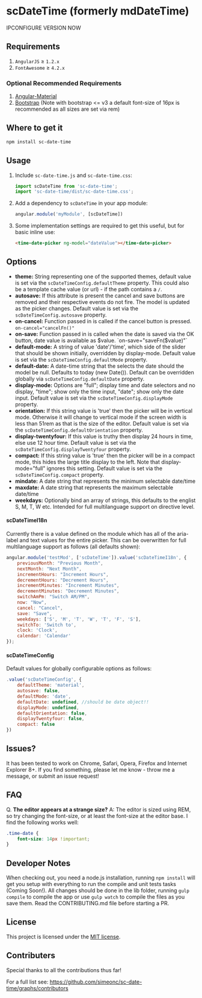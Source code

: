 scDateTime (formerly mdDateTime)
===========

IPCONFIGURE VERSION NOW


## Requirements

1. `AngularJS` ≥ `1.2.x`
2. `FontAwesome` ≥ `4.2.x`

### Optional Recommended Requirements

1. [Angular-Material](https://github.com/angular/material)
2. [Bootstrap](http://getbootstrap.com) (Note with bootstrap <= v3 a default font-size of 16px is recommended as all sizes are set via rem)

## Where to get it

```sh
npm install sc-date-time
```

## Usage

1. Include `sc-date-time.js` and `sc-date-time.css`:

   ```js
   import scDateTime from 'sc-date-time';
   import 'sc-date-time/dist/sc-date-time.css';
   ```
2. Add a dependency to `scDateTime` in your app module:

   ```js
   angular.module('myModule', [scDateTime])
   ```

3. Some implementation settings are required to get this useful, but for basic inline use:
   ```html
   <time-date-picker ng-model="dateValue"></time-date-picker>
   ```

## Options

* **theme:** String representing one of the supported themes, default value is set via the `scDateTimeConfig.defaultTheme` property. This could also be a template cache value (or url) - if the path contains a `/`.
* **autosave:** If this attribute is present the cancel and save buttons are removed and their respective events do not fire. The model is updated as the picker changes. Default value is set via the `scDateTimeConfig.autosave` property.
* **on-cancel:** Function passed in is called if the cancel button is pressed. `on-cancel="cancelFn()"`
* **on-save:** Function passed in is called when the date is saved via the OK button, date value is available as $value. `on-save="saveFn($value)"`
* **default-mode:** A string of value 'date'/'time', which side of the slider that should be shown initially, overridden by display-mode. Default value is set via the `scDateTimeConfig.defaultMode` property.
* **default-date:** A date-time string that the selects the date should the model be null. Defaults to today (new Date()). Default can be overridden globally via `scDateTimeConfig.defaultDate` property.
* **display-mode:** Options are "full"; display time and date selectors and no display, "time"; show only the time input, "date"; show only the date input. Default value is set via the `scDateTimeConfig.displayMode` property.
* **orientation:** If this string value is 'true' then the picker will be in vertical mode. Otherwise it will change to vertical mode if the screen width is less than 51rem as that is the size of the editor. Default value is set via the `scDateTimeConfig.defaultOrientation` property.
* **display-twentyfour:** If this value is truthy then display 24 hours in time, else use 12 hour time. Default value is set via the `scDateTimeConfig.displayTwentyfour` property.
* **compact:** If this string value is 'true' then the picker will be in a compact mode, this hides the large title display to the left. Note that display-mode="full" ignores this setting. Default value is set via the `scDateTimeConfig.compact` property.
* **mindate:** A date string that represents the minimum selectable date/time
* **maxdate:** A date string that represents the maximum selectable date/time
* **weekdays:** Optionally bind an array of strings, this defaults to the englist S, M, T, W etc. Intended for full multilanguage support on directive level.

#### scDateTimeI18n

Currently there is a value defined on the module which has all of the aria-label and text values for the entire picker. This can be overwritten for full multilanguage support as follows (all defaults shown):

```javascript
angular.module('testMod', ['scDateTime']).value('scDateTimeI18n', {
	previousMonth: "Previous Month",
	nextMonth: "Next Month",
	incrementHours: "Increment Hours",
	decrementHours: "Decrement Hours",
	incrementMinutes: "Increment Minutes",
	decrementMinutes: "Decrement Minutes",
	switchAmPm: "Switch AM/PM",
	now: "Now",
	cancel: "Cancel",
	save: "Save",
	weekdays: ['S', 'M', 'T', 'W', 'T', 'F', 'S'],
	switchTo: 'Switch to',
	clock: 'Clock',
	calendar: 'Calendar'
});
```

#### scDateTimeConfig

Default values for globally configurable options as follows:

```javascript
.value('scDateTimeConfig', {
	defaultTheme: 'material',
	autosave: false,
	defaultMode: 'date',
	defaultDate: undefined, //should be date object!!
	displayMode: undefined,
	defaultOrientation: false,
	displayTwentyfour: false,
	compact: false
})
```

## Issues?

It has been tested to work on Chrome, Safari, Opera, Firefox and Internet Explorer 8+.
If you find something, please let me know - throw me a message, or submit an issue request!

## FAQ

Q. **The editor appears at a strange size?**
A: The editor is sized using REM, so try changing the font-size, or at least the font-size at the editor base. I find the following works well:
```css
.time-date {
	font-size: 14px !important;
}
```

## Developer Notes

When checking out, you need a node.js installation, running `npm install` will get you setup with everything to run the compile and unit tests tasks (Coming Soon!).
All changes should be done in the lib folder, running `gulp compile` to compile the app or use `gulp watch` to compile the files as you save them.
Read the CONTRIBUTING.md file before starting a PR.

## License

This project is licensed under the [MIT license](http://opensource.org/licenses/MIT).

## Contributers

Special thanks to all the contributions thus far!

For a full list see: https://github.com/simeonc/sc-date-time/graphs/contributors
